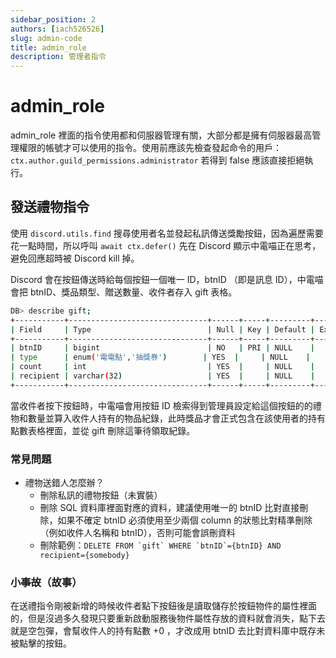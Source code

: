 ```yaml
---
sidebar_position: 2
authors: [iach526526]
slug: admin-code
title: admin_role
description: 管理者指令
---
```

# admin_role
admin_role 裡面的指令使用都和伺服器管理有關，大部分都是擁有伺服器最高管理權限的帳號才可以使用的指令。使用前應該先檢查發起命令的用戶：
```ctx.author.guild_permissions.administrator```
若得到 false 應該直接拒絕執行。

## 發送禮物指令

使用 ```discord.utils.find``` 搜尋使用者名並發起私訊傳送獎勵按鈕，因為遍歷需要花一點時間，所以呼叫 ```await ctx.defer()``` 先在 Discord 顯示中電喵正在思考，避免回應超時被 Discord kill 掉。

Discord 會在按鈕傳送時給每個按鈕一個唯一 ID，btnID （即是訊息 ID），中電喵會把 btnID、獎品類型、贈送數量、收件者存入 gift 表格。
```bash
DB> describe gift;
+-----------+-------------------------------+------+-----+---------+-------+
| Field     | Type                          | Null | Key | Default | Extra |
+-----------+-------------------------------+------+-----+---------+-------+
| btnID     | bigint                        | NO   | PRI | NULL    |       |
| type      | enum('電電點','抽獎券')        | YES  |     | NULL    |       |
| count     | int                           | YES  |     | NULL    |       |
| recipient | varchar(32)                   | YES  |     | NULL    |       |
+-----------+-------------------------------+------+-----+---------+-------+
```

當收件者按下按鈕時，中電喵會用按鈕 ID 檢索得到管理員設定給這個按鈕的的禮物和數量並算入收件人持有的物品紀錄，此時獎品才會正式包含在該使用者的持有點數表格裡面，並從 gift 刪除這筆待領取紀錄。

### 常見問題

- 禮物送錯人怎麼辦？
  - 刪除私訊的禮物按鈕（未實裝）
  - 刪除 SQL 資料庫裡面對應的資料，建議使用唯一的 btnID 比對直接刪除，如果不確定 btnID 必須使用至少兩個 column 的狀態比對精準刪除（例如收件人名稱和 btnID），否則可能會誤刪資料
  - 刪除範例：```DELETE FROM `gift` WHERE `btnID`={btnID} AND recipient={somebody}```

### 小~~事故~~（故事）

在送禮指令剛被新增的時候收件者點下按鈕後是讀取儲存於按鈕物件的屬性裡面的，但是沒過多久發現只要重新啟動服務後物件屬性存放的資料就會消失，點下去就是空包彈，會幫收件人的持有點數 +0 ，才改成用 btnID 去比對資料庫中既存未被點擊的按鈕。
